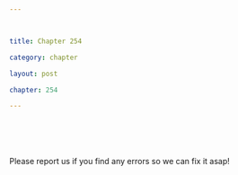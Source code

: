 ```yaml
---



title: Chapter 254

category: chapter

layout: post

chapter: 254

---
```




<br><br><br><br>
Please report us if you find any errors so we can fix it asap!